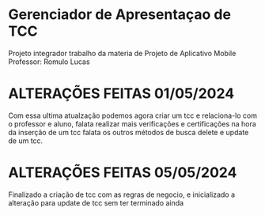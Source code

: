 # Gerenciador de Apresentaçao de TCC
Projeto integrador
trabalho da materia de Projeto de Aplicativo Mobile
Professor:
  Romulo
  Lucas

# ALTERAÇÕES FEITAS 01/05/2024
Com essa ultima atualzação podemos agora criar um tcc e relaciona-lo com o professor e aluno, falata realizar mais verificações e certificações na hora da inserção de um tcc
falata os outros métodos de busca delete e update de um tcc.

# ALTERAÇÕES FEITAS 05/05/2024
Finalizado a criação de tcc com as regras de negocio, e inicializado a alteração para update de tcc sem ter terminado ainda
